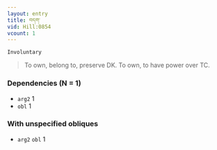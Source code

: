 ```yaml
---
layout: entry
title: བདག་
vid: Hill:0854
vcount: 1
---
```

`Involuntary` 
> To own, belong to, preserve DK\.
 To own, to have power over TC\.

### Dependencies (N = 1)
* `arg2` 1
* `obl` 1


### With unspecified obliques
* `arg2` `obl` 1
